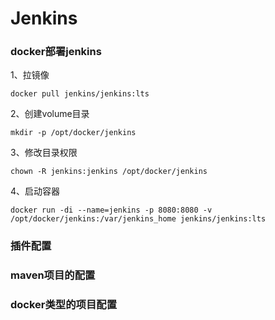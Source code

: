 # Jenkins

### docker部署jenkins

1、拉镜像

```shell
docker pull jenkins/jenkins:lts
```

2、创建volume目录

```shell
mkdir -p /opt/docker/jenkins
```

3、修改目录权限

```shell
chown -R jenkins:jenkins /opt/docker/jenkins
```

4、启动容器

```shell
docker run -di --name=jenkins -p 8080:8080 -v /opt/docker/jenkins:/var/jenkins_home jenkins/jenkins:lts
```

### 插件配置



### maven项目的配置



### docker类型的项目配置

